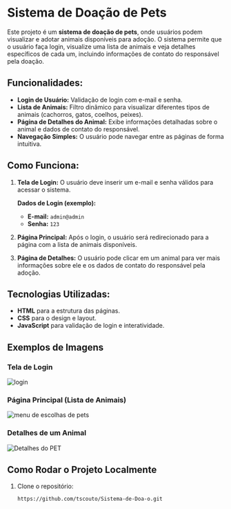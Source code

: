 # Sistema de Doação de Pets

Este projeto é um **sistema de doação de pets**, onde usuários podem visualizar e adotar animais disponíveis para adoção. O sistema permite que o usuário faça login, visualize uma lista de animais e veja detalhes específicos de cada um, incluindo informações de contato do responsável pela doação.

## Funcionalidades:

- **Login de Usuário:** Validação de login com e-mail e senha.
- **Lista de Animais:** Filtro dinâmico para visualizar diferentes tipos de animais (cachorros, gatos, coelhos, peixes).
- **Página de Detalhes do Animal:** Exibe informações detalhadas sobre o animal e dados de contato do responsável.
- **Navegação Simples:** O usuário pode navegar entre as páginas de forma intuitiva.

## Como Funciona:

1. **Tela de Login:** O usuário deve inserir um e-mail e senha válidos para acessar o sistema.
   
   **Dados de Login (exemplo):**
   - **E-mail:** `admin@admin`
   - **Senha:** `123`

2. **Página Principal:** Após o login, o usuário será redirecionado para a página com a lista de animais disponíveis.
3. **Página de Detalhes:** O usuário pode clicar em um animal para ver mais informações sobre ele e os dados de contato do responsável pela adoção.

## Tecnologias Utilizadas:
- **HTML** para a estrutura das páginas.
- **CSS** para o design e layout.
- **JavaScript** para validação de login e interatividade.

## Exemplos de Imagens

### Tela de Login
![login](https://github.com/user-attachments/assets/e0e7aaab-e16a-40ff-975c-afa464602e62)

### Página Principal (Lista de Animais)
![menu de escolhas de pets](https://github.com/user-attachments/assets/8dcc91e8-e4ad-4fd4-a01c-f81beeebccc4)


### Detalhes de um Animal
![Detalhes do PET](https://github.com/user-attachments/assets/182cd719-e1de-4d12-9760-045c6de10fbb)


## Como Rodar o Projeto Localmente

1. Clone o repositório:
   ```bash
   https://github.com/tscouto/Sistema-de-Doa-o.git
